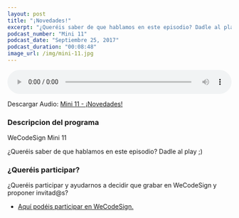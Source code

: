 ```yaml
---
layout: post
title: "¡Novedades!"
excerpt: "¿Queréis saber de que hablamos en este episodio? Dadle al play ;)"
podcast_number: "Mini 11"
podcast_date: "Septiembre 25, 2017"
podcast_duration: "00:08:48"
image_url: /img/mini-11.jpg
---
```


<audio src="http://www.podtrac.com/pts/redirect.mp3/archive.org/download/WCD-Mini-11/WCD-Mini-11-Novedades.mp3" preload="auto" controls style="width: 100%;">
  <p>Tu navegador no implementa el elemento audio</p>
</audio>

<p>Descargar Audio: <a href="http://www.podtrac.com/pts/redirect.mp3/archive.org/download/WCD-Mini-11/WCD-Mini-11-Novedades.mp3" title="Botón derecho del ratón, luego guardar enlace como...">Mini 11 - ¡Novedades!</a></p>

<h3 class="post-title  post-heading">Descripcion del programa</h3>

WeCodeSign Mini 11

¿Queréis saber de que hablamos en este episodio? Dadle al play ;)

<h3 class="post-title  post-heading">¿Queréis participar?</h3>

<p>¿Queréis participar y ayudarnos a decidir que grabar en WeCodeSign y proponer invitad@s?</p>

<ul>
  <li class="recomendacion"><a href="https://github.com/WeCodeSign/nuevos-episodios-e-invitades">Aquí podéis participar en WeCodeSign.</a></li>
</ul>
